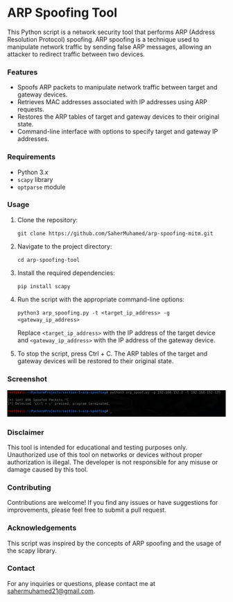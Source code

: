 # ARP Spoofing Tool

This Python script is a network security tool that performs ARP (Address Resolution Protocol) spoofing. ARP spoofing is a technique used to manipulate network traffic by sending false ARP messages, allowing an attacker to redirect traffic between two devices.

### Features
- Spoofs ARP packets to manipulate network traffic between target and gateway devices.
- Retrieves MAC addresses associated with IP addresses using ARP requests.
- Restores the ARP tables of target and gateway devices to their original state.
- Command-line interface with options to specify target and gateway IP addresses.

### Requirements
- Python 3.x
- `scapy` library
- `optparse` module

### Usage
1. Clone the repository:
    ```commandline
    git clone https://github.com/SaherMuhamed/arp-spoofing-mitm.git
    ```

2. Navigate to the project directory:
    ```commandline
    cd arp-spoofing-tool
    ```
   
3. Install the required dependencies:
    ```commandline
    pip install scapy
    ```

4. Run the script with the appropriate command-line options:
    ```commandline
    python3 arp_spoofing.py -t <target_ip_address> -g <gateway_ip_address>
    ```
    Replace `<target_ip_address>` with the IP address of the target device and `<gateway_ip_address>` with the IP address of the gateway device.

5. To stop the script, press Ctrl + C. The ARP tables of the target and gateway devices will be restored to their original state.

### Screenshot
![](screenshots/arp-spoof.png)

### Disclaimer
This tool is intended for educational and testing purposes only. Unauthorized use of this tool on networks or devices without proper authorization is illegal. The developer is not responsible for any misuse or damage caused by this tool.

### Contributing
Contributions are welcome! If you find any issues or have suggestions for improvements, please feel free to submit a pull request.

### Acknowledgements
This script was inspired by the concepts of ARP spoofing and the usage of the scapy library.

### Contact
For any inquiries or questions, please contact me at sahermuhamed21@gmail.com.
